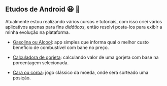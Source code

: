 ## Etudos de Android :satisfied: :iphone: 

Atualmente estou realizando vários cursos e tutoriais, com isso criei váríos aplicativos apenas para fins _didáticos_, então resolvi posta-los para exibir a minha evolução na plataforma. 

* [Gasolina ou Alcool](): app simples que informa qual o melhor custo benefício de combustível com bane no preço.

* [Calculadora de gorjeta](): calculando valor de uma gorjeta com base na porcentagem selecionada. 

* [Cara ou coroa](): jogo clássico da moeda, onde será sorteado uma posição.